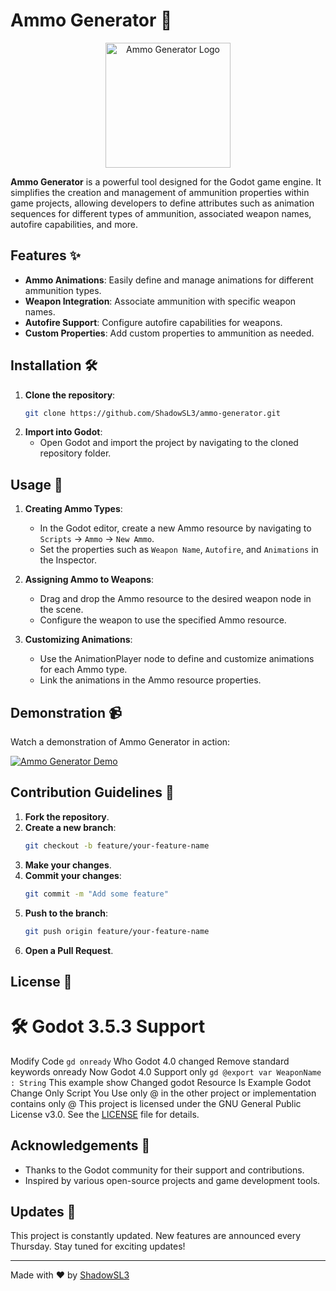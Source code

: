 <!-- Ammo Generator README.md -->

# Ammo Generator 🎯

<div align="center">
  <img src="https://yourlogo.url/logo.png" alt="Ammo Generator Logo" width="200">
</div>

**Ammo Generator** is a powerful tool designed for the Godot game engine. It simplifies the creation and management of ammunition properties within game projects, allowing developers to define attributes such as animation sequences for different types of ammunition, associated weapon names, autofire capabilities, and more.

## Features ✨

- **Ammo Animations**: Easily define and manage animations for different ammunition types.
- **Weapon Integration**: Associate ammunition with specific weapon names.
- **Autofire Support**: Configure autofire capabilities for weapons.
- **Custom Properties**: Add custom properties to ammunition as needed.

## Installation 🛠️

1. **Clone the repository**:
    ```sh
    git clone https://github.com/ShadowSL3/ammo-generator.git
    ```
2. **Import into Godot**:
    - Open Godot and import the project by navigating to the cloned repository folder.

## Usage 🚀

1. **Creating Ammo Types**:
    - In the Godot editor, create a new Ammo resource by navigating to `Scripts` -> `Ammo` -> `New Ammo`.
    - Set the properties such as `Weapon Name`, `Autofire`, and `Animations` in the Inspector.

2. **Assigning Ammo to Weapons**:
    - Drag and drop the Ammo resource to the desired weapon node in the scene.
    - Configure the weapon to use the specified Ammo resource.

3. **Customizing Animations**:
    - Use the AnimationPlayer node to define and customize animations for each Ammo type.
    - Link the animations in the Ammo resource properties.

## Demonstration 📹

Watch a demonstration of Ammo Generator in action:

[![Ammo Generator Demo](https://yourdemo.url/demo-thumbnail.png)]()

## Contribution Guidelines 🤝

1. **Fork the repository**.
2. **Create a new branch**:
    ```sh
    git checkout -b feature/your-feature-name
    ```
3. **Make your changes**.
4. **Commit your changes**:
    ```sh
    git commit -m "Add some feature"
    ```
5. **Push to the branch**:
    ```sh
    git push origin feature/your-feature-name
    ```
6. **Open a Pull Request**.

## License 📜

# 🛠️ Godot 3.5.3 Support
Modify Code ``gd onready``
Who Godot 4.0 changed Remove standard keywords onready Now Godot 4.0 Support only ``gd @export var WeaponName : String`` This example show Changed godot Resource Is Example Godot Change Only Script You Use only @ in the other project or implementation contains only @
This project is licensed under the GNU General Public License v3.0. See the [LICENSE](LICENSE) file for details.

## Acknowledgements 🙏

- Thanks to the Godot community for their support and contributions.
- Inspired by various open-source projects and game development tools.

## Updates 📅

This project is constantly updated. New features are announced every Thursday. Stay tuned for exciting updates!

---

Made with ❤️ by [ShadowSL3](https://github.com/ShadowSL3)
